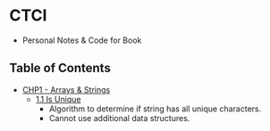 # CTCI
- Personal Notes & Code for Book
## Table of Contents
- [CHP1 - Arrays & Strings](https://github.com/justinfchin/CTCInterview/tree/master/chp1)
  - [1.1 Is Unique](https://github.com/justinfchin/CTCInterview/blob/master/chp1/1.1.py)
    - Algorithm to determine if string has all unique characters.
    - Cannot use additional data structures.
